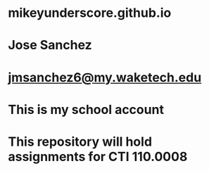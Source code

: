 # mikeyunderscore.github.io
# Jose Sanchez
# jmsanchez6@my.waketech.edu
# This is my school account
# This repository will hold assignments for CTI 110.0008